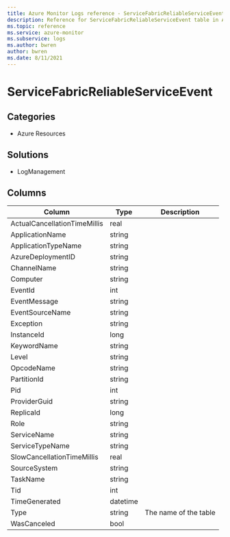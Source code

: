 ```yaml
---
title: Azure Monitor Logs reference - ServiceFabricReliableServiceEvent
description: Reference for ServiceFabricReliableServiceEvent table in Azure Monitor Logs.
ms.topic: reference
ms.service: azure-monitor
ms.subservice: logs
ms.author: bwren
author: bwren
ms.date: 8/11/2021
---
```


# ServiceFabricReliableServiceEvent

 

## Categories

- Azure Resources
## Solutions

- LogManagement




## Columns

|Column|Type|Description|
|---|---|---|
|ActualCancellationTimeMillis|real||
|ApplicationName|string||
|ApplicationTypeName|string||
|AzureDeploymentID|string||
|ChannelName|string||
|Computer|string||
|EventId|int||
|EventMessage|string||
|EventSourceName|string||
|Exception|string||
|InstanceId|long||
|KeywordName|string||
|Level|string||
|OpcodeName|string||
|PartitionId|string||
|Pid|int||
|ProviderGuid|string||
|ReplicaId|long||
|Role|string||
|ServiceName|string||
|ServiceTypeName|string||
|SlowCancellationTimeMillis|real||
|SourceSystem|string||
|TaskName|string||
|Tid|int||
|TimeGenerated|datetime||
|Type|string|The name of the table|
|WasCanceled|bool||
